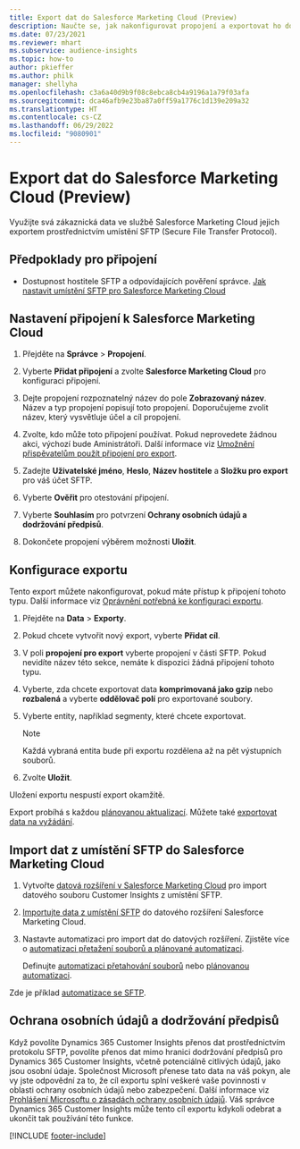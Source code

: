 ```yaml
---
title: Export dat do Salesforce Marketing Cloud (Preview)
description: Naučte se, jak nakonfigurovat propojení a exportovat ho do Salesforce Marketing Cloud.
ms.date: 07/23/2021
ms.reviewer: mhart
ms.subservice: audience-insights
ms.topic: how-to
author: pkieffer
ms.author: philk
manager: shellyha
ms.openlocfilehash: c3a6a40d9b9f08c8ebca8cb4a9196a1a79f03afa
ms.sourcegitcommit: dca46afb9e23ba87a0ff59a1776c1d139e209a32
ms.translationtype: HT
ms.contentlocale: cs-CZ
ms.lasthandoff: 06/29/2022
ms.locfileid: "9080901"
---
```

# <a name="export-data-to-salesforce-marketing-cloud-preview"></a>Export dat do Salesforce Marketing Cloud (Preview)

Využijte svá zákaznická data ve službě Salesforce Marketing Cloud jejich exportem prostřednictvím umístění SFTP (Secure File Transfer Protocol).

## <a name="prerequisites-for-connection"></a>Předpoklady pro připojení

- Dostupnost hostitele SFTP a odpovídajících pověření správce. [Jak nastavit umístění SFTP pro Salesforce Marketing Cloud](https://help.salesforce.com/articleView?id=sf.mc_es_configure_enhanced_ftp.htm&type=5) 

## <a name="set-up-the-connection-to-salesforce-marketing-cloud"></a>Nastavení připojení k Salesforce Marketing Cloud

1. Přejděte na **Správce** > **Propojení**.

1. Vyberte **Přidat připojení** a zvolte **Salesforce Marketing Cloud** pro konfiguraci připojení.

1. Dejte propojení rozpoznatelný název do pole **Zobrazovaný název**. Název a typ propojení popisují toto propojení. Doporučujeme zvolit název, který vysvětluje účel a cíl propojení.

1. Zvolte, kdo může toto připojení používat. Pokud neprovedete žádnou akci, výchozí bude Aministrátoři. Další informace viz [Umožnění přispěvatelům použít připojení pro export](connections.md#allow-contributors-to-use-a-connection-for-exports).

1. Zadejte **Uživatelské jméno**, **Heslo**, **Název hostitele** a **Složku pro export** pro váš účet SFTP.

1. Vyberte **Ověřit** pro otestování připojení.

1. Vyberte **Souhlasím** pro potvrzení **Ochrany osobních údajů a dodržování předpisů**.

1. Dokončete propojení výběrem možnosti **Uložit**.

## <a name="configure-an-export"></a>Konfigurace exportu

Tento export můžete nakonfigurovat, pokud máte přístup k připojení tohoto typu. Další informace viz [Oprávnění potřebná ke konfiguraci exportu](export-destinations.md#set-up-a-new-export).

1. Přejděte na **Data** > **Exporty**.

1. Pokud chcete vytvořit nový export, vyberte **Přidat cíl**.

1. V poli **propojení pro export** vyberte propojení v části SFTP. Pokud nevidíte název této sekce, nemáte k dispozici žádná připojení tohoto typu.

1. Vyberte, zda chcete exportovat data **komprimovaná jako gzip** nebo **rozbalená** a vyberte **oddělovač polí** pro exportované soubory.

1. Vyberte entity, například segmenty, které chcete exportovat.

   > [!NOTE]
   > Každá vybraná entita bude při exportu rozdělena až na pět výstupních souborů. 

1. Zvolte **Uložit**.

Uložení exportu nespustí export okamžitě.

Export probíhá s každou [plánovanou aktualizací](system.md#schedule-tab). Můžete také [exportovat data na vyžádání](export-destinations.md#run-exports-on-demand). 

## <a name="import-customer-insights-data-from-sftp-location-to-salesforce-marketing-cloud"></a>Import dat z umístění SFTP do Salesforce Marketing Cloud

1. Vytvořte [datová rozšíření v Salesforce Marketing Cloud](https://help.salesforce.com/articleView?id=sf.mc_es_create_data_extension.htm&type=5) pro import datového souboru Customer Insights z umístění SFTP.

2. [Importujte data z umístění SFTP](https://help.salesforce.com/articleView?id=sf.mc_es_import_data_extension_classic.htm&type=5) do datového rozšíření Salesforce Marketing Cloud. 

3. Nastavte automatizaci pro import dat do datových rozšíření. Zjistěte více o [automatizaci přetažení souborů a plánované automatizaci](https://help.salesforce.com/articleView?id=sf.mc_as_triggered_automations.htm&type=5).

   Definujte [automatizaci přetahování souborů](https://help.salesforce.com/articleView?id=sf.mc_as_define_a_triggered_automation.htm&type=5) nebo [plánovanou automatizaci](https://help.salesforce.com/articleView?id=sf.mc_as_define_a_scheduled_automation.htm&type=5). 

Zde je příklad [automatizace se SFTP](https://help.salesforce.com/articleView?id=sf.mc_as_ftp_and_triggered_automation_scenario.htm&type=5).

## <a name="data-privacy-and-compliance"></a>Ochrana osobních údajů a dodržování předpisů

Když povolíte Dynamics 365 Customer Insights přenos dat prostřednictvím protokolu SFTP, povolíte přenos dat mimo hranici dodržování předpisů pro Dynamics 365 Customer Insights, včetně potenciálně citlivých údajů, jako jsou osobní údaje. Společnost Microsoft přenese tato data na váš pokyn, ale vy jste odpovědní za to, že cíl exportu splní veškeré vaše povinnosti v oblasti ochrany osobních údajů nebo zabezpečení. Další informace viz [Prohlášení Microsoftu o zásadách ochrany osobních údajů](https://go.microsoft.com/fwlink/?linkid=396732).
Váš správce Dynamics 365 Customer Insights může tento cíl exportu kdykoli odebrat a ukončit tak používání této funkce.

[!INCLUDE [footer-include](includes/footer-banner.md)]
